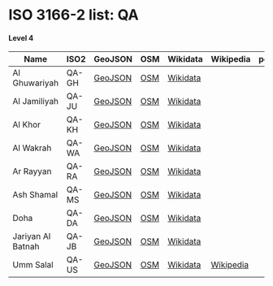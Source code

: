 # ISO 3166-2 list: QA


#### Level 4
Name | ISO2 | GeoJSON | OSM | Wikidata | Wikipedia | population 
--- | --- | --- | --- | --- | --- | --: 
Al Ghuwariyah | QA-GH | [GeoJSON](../../export/geojson/q7/iso2/QA/QA-GH.geojson) | [OSM](https://www.openstreetmap.org/relation/27334) | [Wikidata](https://www.wikidata.org/wiki/Q623609) |  | 
Al Jamiliyah | QA-JU | [GeoJSON](../../export/geojson/q7/iso2/QA/QA-JU.geojson) | [OSM](https://www.openstreetmap.org/relation/27330) | [Wikidata](https://www.wikidata.org/wiki/Q1147593) |  | 
Al Khor | QA-KH | [GeoJSON](../../export/geojson/q7/iso2/QA/QA-KH.geojson) | [OSM](https://www.openstreetmap.org/relation/27329) | [Wikidata](https://www.wikidata.org/wiki/Q1156471) |  | 202031
Al Wakrah | QA-WA | [GeoJSON](../../export/geojson/q7/iso2/QA/QA-WA.geojson) | [OSM](https://www.openstreetmap.org/relation/27337) | [Wikidata](https://www.wikidata.org/wiki/Q310893) |  | 
Ar Rayyan | QA-RA | [GeoJSON](../../export/geojson/q7/iso2/QA/QA-RA.geojson) | [OSM](https://www.openstreetmap.org/relation/27331) | [Wikidata](https://www.wikidata.org/wiki/Q311272) |  | 
Ash Shamal | QA-MS | [GeoJSON](../../export/geojson/q7/iso2/QA/QA-MS.geojson) | [OSM](https://www.openstreetmap.org/relation/27335) | [Wikidata](https://www.wikidata.org/wiki/Q310872) |  | 
Doha | QA-DA | [GeoJSON](../../export/geojson/q7/iso2/QA/QA-DA.geojson) | [OSM](https://www.openstreetmap.org/relation/27332) | [Wikidata](https://www.wikidata.org/wiki/Q3861) |  | 1312947
Jariyan Al Batnah | QA-JB | [GeoJSON](../../export/geojson/q7/iso2/QA/QA-JB.geojson) | [OSM](https://www.openstreetmap.org/relation/27336) | [Wikidata](https://www.wikidata.org/wiki/Q1070191) |  | 
Umm Salal | QA-US | [GeoJSON](../../export/geojson/q7/iso2/QA/QA-US.geojson) | [OSM](https://www.openstreetmap.org/relation/27328) | [Wikidata](https://www.wikidata.org/wiki/Q990414) | [Wikipedia](http://en.wikipedia.org/wiki/en%3AUmm%20Salal) | 
